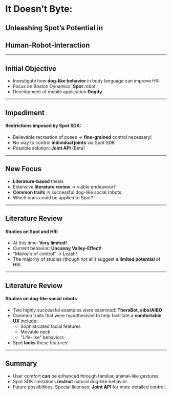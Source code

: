 # It Doesn’t Byte: 
## Unleashing Spot’s Potential in 
## Human-Robot-Interaction
---
## Initial Objective
- Investigate how **dog-like behavior** in body language can improve HRI
- Focus on Boston Dynamics’ **Spot** robot
- Development of mobile application **Dogify**

---
## Impediment
#### Restrictions imposed by Spot SDK:
- Believable recreation of poses -> **fine-grained** control necessary!
- No way to control **individual joints** via Spot SDK
- Possible solution: **Joint API** (Beta)

---
## New Focus
- **Literature-based** thesis
- Extensive **literature review** -> viable endeavour?
- **Common traits** in successful dog-like social robots
- Which ones could be applied to Spot?

---
## Literature Review
#### Studies on Spot and HRI
- At this time: **Very limited!** 
- Current behavior: **Uncanny Valley-Effect!**
- "Markers of control" -> Leash!
- The majority of studies (though not all!) suggest a **limited potential** of HRI.

---
## Literature Review
#### Studies on dog-like social robots
- Two highly successful examples were examined: **TheraBot, aibo/AIBO**
- Common traits that were hypothesised to help facilitate a **comfortable UX** include:
  - Sophisticated facial features
  - Movable neck
  - "Life-like" behaviors
- Spot **lacks** these features!





---
## Summary
- User comfort **can** be enhanced through familiar, animal-like gestures.
- Spot SDK limitations **restrict** natural dog-like behavior.
- Future possibilities: Special licenses: **Joint API** for more detailed control.